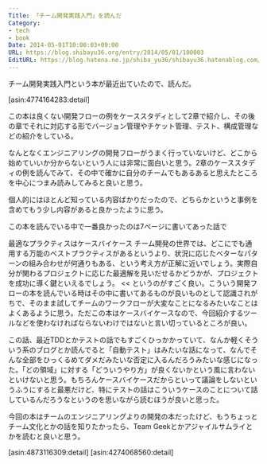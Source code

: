 ```yaml
---
Title: 「チーム開発実践入門」を読んだ
Category:
- tech
- book
Date: 2014-05-01T10:00:03+09:00
URL: https://blog.shibayu36.org/entry/2014/05/01/100003
EditURL: https://blog.hatena.ne.jp/shiba_yu36/shibayu36.hatenablog.com/atom/entry/12921228815723042570
---
```


チーム開発実践入門という本が最近出ていたので、読んだ。

[asin:4774164283:detail]

この本は良くない開発フローの例をケーススタディとして2章で紹介し、その後の章でそれに対応する形でバージョン管理やチケット管理、テスト、構成管理などの紹介をしている。

なんとなくエンジニアリングの開発フローがうまく行っていないけど、どこから始めていいか分からないという人には非常に面白いと思う。2章のケーススタディの例を読んでみて、その中で確かに自分のチームでもあるあると思えたところを中心につまみ読みしてみると良いと思う。

個人的にはほとんど知っている内容ばかりだったので、どちらかというと事例を含めてもう少し内容があると良かったように思う。



この本を読んでいる中で一番良かったのは7ページに書いてあった話で
>>
最適なプラクティスはケースバイケース
チーム開発の世界では、どこにでも通用する万能のベストプラクティスがあるというより、状況に応じたベターなパターンの組み合わせが何通りもある、という考え方が正解に近いでしょう。実際自分が関わるプロジェクトに応じた最適解を見いだせるかどうかが、プロジェクトを成功に導く鍵といえるでしょう。
<<
というのがすごく良い。こういう開発フローの本を読んでいる時はその中に書いてあるものが良いものとして認識されがちで、そのまま試してチームのワークフローが大変なことになるみたいなことはよくあるように思う。ただこの本はケースバイケースなので、今回紹介するツールなどを使わなければならないわけではないと言い切っているところが良い。

この話、最近TDDとかテストの話でもすごくひっかかっていて、なんか軽くそういう系のブログとか読んでると「自動テスト」はみたいな話になって、なんでそんな全部をひっくるめてダメだみたいな否定に入るんだろうみたいな感じになった。「どの領域」に対する「どういうやり方」が良くないかという風に言わないといけないと思う。もちろんケースバイケースだからといって議論をしないというふうにすると最悪だけど、特にテストの話はこういうケースのことについて話しているんだろうなというのを思いながら読むほうが良いと思った。



今回の本はチームのエンジニアリングよりの開発の本だったけど、もうちょっとチーム文化とかの話を知りたかったら、Team Geekとかアジャイルサムライとかを読むと良いと思う。


[asin:4873116309:detail]
[asin:4274068560:detail]
